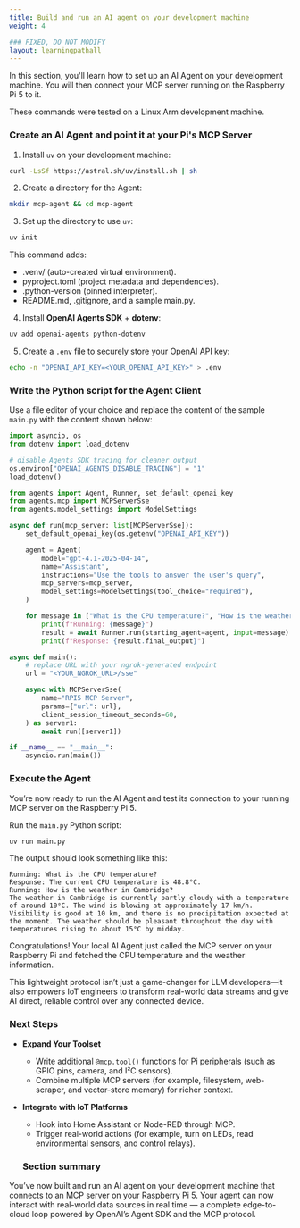 ```yaml
---
title: Build and run an AI agent on your development machine
weight: 4

### FIXED, DO NOT MODIFY
layout: learningpathall
---
```


In this section, you'll learn how to set up an AI Agent on your development machine. You will then connect your MCP server running on the Raspberry Pi 5 to it.

These commands were tested on a Linux Arm development machine. 

### Create an AI Agent and point it at your Pi's MCP Server
1. Install `uv` on your development machine:

```bash
curl -LsSf https://astral.sh/uv/install.sh | sh
```
2. Create a directory for the Agent:
```bash
mkdir mcp-agent && cd mcp-agent
```
3. Set up the directory to use `uv`:
```bash
uv init
```

This command adds:
- .venv/ (auto-created virtual environment).
- pyproject.toml (project metadata and dependencies).
- .python-version (pinned interpreter).
- README.md, .gitignore, and a sample main.py.

4. Install **OpenAI Agents SDK** + **dotenv**:
```bash
uv add openai-agents python-dotenv
```
5. Create a `.env` file to securely store your OpenAI API key:

```bash
echo -n "OPENAI_API_KEY=<YOUR_OPENAI_API_KEY>" > .env
```

### Write the Python script for the Agent Client

Use a file editor of your choice and replace the content of the sample `main.py` with the content shown below:

```python
import asyncio, os
from dotenv import load_dotenv

# disable Agents SDK tracing for cleaner output
os.environ["OPENAI_AGENTS_DISABLE_TRACING"] = "1"
load_dotenv()

from agents import Agent, Runner, set_default_openai_key
from agents.mcp import MCPServerSse
from agents.model_settings import ModelSettings

async def run(mcp_server: list[MCPServerSse]):
    set_default_openai_key(os.getenv("OPENAI_API_KEY"))

    agent = Agent(
        model="gpt-4.1-2025-04-14",
        name="Assistant",
        instructions="Use the tools to answer the user's query",
        mcp_servers=mcp_server,
        model_settings=ModelSettings(tool_choice="required"),
    )

    for message in ["What is the CPU temperature?", "How is the weather in Cambridge?"]:
        print(f"Running: {message}")
        result = await Runner.run(starting_agent=agent, input=message)
        print(f"Response: {result.final_output}")

async def main():
    # replace URL with your ngrok-generated endpoint
    url = "<YOUR_NGROK_URL>/sse"

    async with MCPServerSse(
        name="RPI5 MCP Server",
        params={"url": url},
        client_session_timeout_seconds=60,
    ) as server1:
        await run([server1])

if __name__ == "__main__":
    asyncio.run(main())
```

### Execute the Agent

You’re now ready to run the AI Agent and test its connection to your running MCP server on the Raspberry Pi 5.

Run the `main.py` Python script:

```bash
uv run main.py
```

The output should look something like this:

```output
Running: What is the CPU temperature?
Response: The current CPU temperature is 48.8°C.
Running: How is the weather in Cambridge?
The weather in Cambridge is currently partly cloudy with a temperature of around 10°C. The wind is blowing at approximately 17 km/h. Visibility is good at 10 km, and there is no precipitation expected at the moment. The weather should be pleasant throughout the day with temperatures rising to about 15°C by midday.
```

Congratulations! Your local AI Agent just called the MCP server on your Raspberry Pi and fetched the CPU temperature and the weather information.

This lightweight protocol isn’t just a game-changer for LLM developers—it also empowers IoT engineers to transform real-world data streams and give AI direct, reliable control over any connected device.

### Next Steps
- **Expand Your Toolset**  
   - Write additional `@mcp.tool()` functions for Pi peripherals (such as GPIO pins, camera, and I²C sensors).  
   - Combine multiple MCP servers (for example, filesystem, web-scraper, and vector-store memory) for richer context.  

- **Integrate with IoT Platforms**  
   - Hook into Home Assistant or Node-RED through MCP.  
   - Trigger real-world actions (for example, turn on LEDs, read environmental sensors, and control relays).  

   ### Section summary
You’ve now built and run an AI agent on your development machine that connects to an MCP server on your Raspberry Pi 5. Your agent can now interact with real-world data sources in real time — a complete edge-to-cloud loop powered by OpenAI’s Agent SDK and the MCP protocol.


